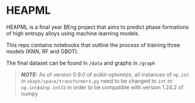 # HEAPML
HEAPML is a final year BEng project that aims to predict phase formations of high entropy alloys using machine learning models.

This repo contains notebooks that outline the process of training three models (KNN, RF and GBDT).

The final dataset can be found in `/data` and graphs in `/graph`

> **_NOTE:_** As of version 0.9.0 of scikit-optomize, all instances of `np.int` in `skopt/space/transformers.py` need to be changed to `int` or `np.int64`/`np.int32` in order to be compatible with version 1.24.2 of numpy
